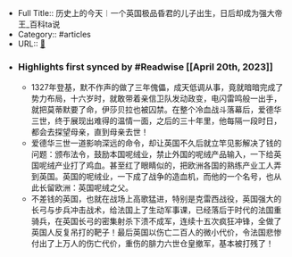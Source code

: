 - Full Title:: 历史上的今天︱一个英国极品昏君的儿子出生，日后却成为强大帝王_百科ta说
- Category:: #articles
- URL:: [🔗](https://baike.baidu.com/tashuo/browse/content?id=3b66e4b1aa0ecb713f122400&fromModule=tashuo-article_tashuo-tab-item)
- ### Highlights first synced by #Readwise [[April 20th, 2023]]
    - 1327年登基，默不作声的做了三年傀儡，成天低调从事，竟就暗暗完成了势力布局，十六岁时，就敢带着亲信卫队发动政变，电闪雷鸣般一出手，就把莫蒂默要了命，伊莎贝拉也被囚禁。在整个冷血战斗落幕后，爱德华三世，终于展现出难得的温情一面，之后的三十年里，他每隔一段时日，都会去探望母亲，直到母亲去世！
    - 爱德华三世一道影响深远的命令，却让英国不久后就立竿见影解决了钱的问题：颁布法令，鼓励本国呢绒业，禁止外国的呢绒产品输入，一下给英国呢绒产业打了鸡血。甚至红了眼睛似的，把欧洲各国的熟练产业工人弄到英国。英国的呢绒业，一下成了战争的造血机，而他的一个名号，也从此长留欧洲：英国呢绒之父。
    - 不差钱的英国，也就在战场上高歌猛进，特别是克雷西战役，英国强大的长弓与步兵冲击战术，给法国上了生动军事课，已经落后于时代的法国重骑兵，在英国长弓的密集射杀下溃不成军，连续十五次疯狂冲锋，全做了英国人反复吊打的靶子！最后英国以伤亡二百人的微小代价，令法国悲惨付出了上万人的伤亡代价，重伤的腓力六世仓皇撤军，基本被打残了！
